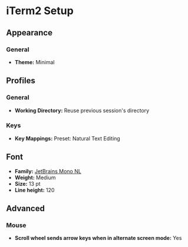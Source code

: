 # iTerm2 Setup

## Appearance

### General
* **Theme:** Minimal

## Profiles

### General
* **Working Directory:** Reuse previous session's directory

### Keys
* **Key Mappings:** Preset: Natural Text Editing

## Font

* **Family:** [JetBrains Mono NL](https://www.jetbrains.com/lp/mono/)
* **Weight:** Medium
* **Size:** 13 pt
* **Line height:** 120

## Advanced

### Mouse

* **Scroll wheel sends arrow keys when in alternate screen mode:** Yes
